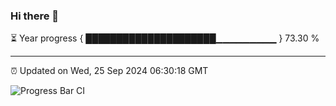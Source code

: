 ### Hi there 👋

⏳ Year progress { █████████████████████▁▁▁▁▁▁▁▁▁ } 73.30 %

---

⏰ Updated on Wed, 25 Sep 2024 06:30:18 GMT

![Progress Bar CI](https://github.com/ZhaoGui/ZhaoGui/workflows/Progress%20Bar%20CI/badge.svg)
